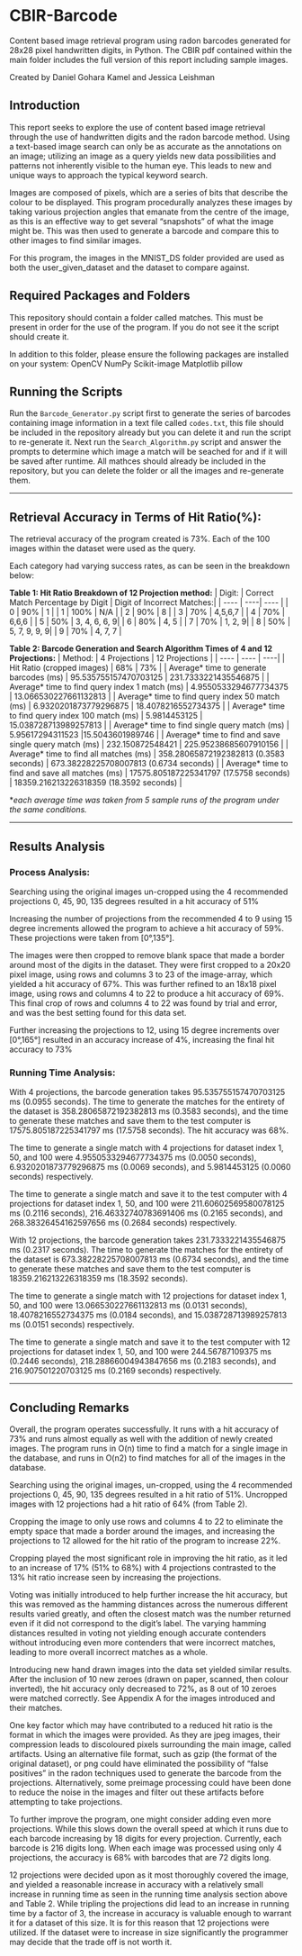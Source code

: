 # CBIR-Barcode

Content based image retrieval program using radon barcodes generated for 28x28 pixel handwritten digits, in Python.
The CBIR pdf contained within the main folder includes the full version of this report including sample images.

Created by Daniel Gohara Kamel and Jessica Leishman

## Introduction

This report seeks to explore the use of content based image retrieval through the use of handwritten digits and the radon barcode method. Using a text-based image search can only be as accurate as the annotations on an image; utilizing an image as a query yields new data possibilities and patterns not inherently visible to the human eye. This leads to new and unique ways to approach the typical keyword search.

Images are composed of pixels, which are a series of bits that describe the colour to be displayed. This program procedurally analyzes these images by taking various projection angles that emanate from the centre of the image, as this is an effective way to get several “snapshots” of what the image might be. This was then used to generate a barcode and compare this to other images to find similar images.

For this program, the images in the MNIST_DS folder provided are used as both the user_given_dataset and the dataset to compare against.

## Required Packages and Folders

This repository should contain a folder called matches. This must be present in order for the use of the program. If you do not see it the script should create it.

In addition to this folder, please ensure the following packages are installed on your system:
OpenCV
NumPy
Scikit-image
Matplotlib
pillow

## Running the Scripts

Run the `Barcode_Generator.py` script first to generate the series of barcodes containing image information in a text file called `codes.txt`, this file should be included in the repository already but you can delete it and run the script to re-generate it. Next run the `Search_Algorithm.py` script and answer the prompts to determine which image a match will be seached for and if it will be saved after runtime. All mathces should already be included in the repository, but you can delete the folder or all the images and re-generate them.

---

## Retrieval Accuracy in Terms of Hit Ratio(%):

The retrieval accuracy of the program created is 73%. Each of the 100 images within the dataset were used as the query.

Each category had varying success rates, as can be seen in the breakdown below:

**Table 1: Hit Ratio Breakdown of 12 Projection method:**
| Digit: | Correct Match Percentage by Digit | Digit of Incorrect Matches:|
| ---- | ----| ---- |
| 0 | 90% | 1 |
| 1 | 100% | N/A |
| 2 | 90% | 8 |
| 3 | 70% | 4,5,6,7 |
| 4 | 70% | 6,6,6 |
| 5 | 50% | 3, 4, 6, 6, 9|
| 6 | 80% | 4, 5 |
| 7 | 70% | 1, 2, 9|
| 8 | 50% | 5, 7, 9, 9, 9|
| 9 | 70% | 4, 7, 7 |

**Table 2: Barcode Generation and Search Algorithm Times of 4 and 12 Projections:**
| Method: | 4 Projections | 12 Projections |
| ---- | ---- | ----|
| Hit Ratio (cropped images) | 68% | 73% |
| Average* time to generate barcodes (ms) | 95.535755157470703125 | 231.7333221435546875 |
| Average* time to find query index 1 match (ms) | 4.9550533294677734375 | 13.066530227661132813 |
| Average* time to find query index 50 match (ms) | 6.9320201873779296875 | 18.4078216552734375 |
| Average* time to find query index 100 match (ms) | 5.9814453125 | 15.038728713989257813 |
| Average* time to find single query match (ms) | 5.95617294311523 |15.5043601989746 |
| Average* time to find and save single query match (ms) | 232.150872548421 | 225.95238685607910156 |
| Average* time to find all matches (ms) | 358.28065872192382813 (0.3583 seconds) | 673.38228225708007813 (0.6734 seconds) |
| Average* time to find and save all matches (ms) | 17575.805187225341797 (17.5758 seconds) | 18359.216213226318359 (18.3592 seconds) |

\*_each average time was taken from 5 sample runs of the program under the same conditions._

---

## Results Analysis

### Process Analysis:

Searching using the original images un-cropped using the 4 recommended projections 0, 45, 90, 135 degrees resulted in a hit accuracy of 51%

Increasing the number of projections from the recommended 4 to 9 using 15 degree increments allowed the program to achieve a hit accuracy of 59%. These projections were taken from [0°,135°].

The images were then cropped to remove blank space that made a border around most of the digits in the dataset. They were first cropped to a 20x20 pixel image, using rows and columns 3 to 23 of the image-array, which yielded a hit accuracy of 67%. This was further refined to an 18x18 pixel image, using rows and columns 4 to 22 to produce a hit accuracy of 69%. This final crop of rows and columns 4 to 22 was found by trial and error, and was the best setting found for this data set.

Further increasing the projections to 12, using 15 degree increments over [0°,165°] resulted in an accuracy increase of 4%, increasing the final hit accuracy to 73%

### Running Time Analysis:

With 4 projections, the barcode generation takes 95.535755157470703125 ms (0.0955 seconds). The time to generate the matches for the entirety of the dataset is 358.28065872192382813 ms (0.3583 seconds), and the time to generate these matches and save them to the test computer is 17575.805187225341797 ms (17.5758 seconds).
The hit accuracy was 68%.

The time to generate a single match with 4 projections for dataset index 1, 50, and 100 were 4.9550533294677734375 ms (0.0050 seconds), 6.9320201873779296875 ms (0.0069 seconds), and 5.9814453125 (0.0060 seconds) respectively.

The time to generate a single match and save it to the test computer with 4 projections for dataset index 1, 50, and 100 were 211.60602569580078125 ms (0.2116 seconds), 216.46332740783691406 ms (0.2165 seconds), and 268.38326454162597656 ms (0.2684 seconds) respectively.

With 12 projections, the barcode generation takes 231.7333221435546875 ms (0.2317 seconds). The time to generate the matches for the entirety of the dataset is 673.38228225708007813 ms (0.6734 seconds), and the time to generate these matches and save them to the test computer is 18359.216213226318359 ms (18.3592 seconds).

The time to generate a single match with 12 projections for dataset index 1, 50, and 100 were 13.066530227661132813 ms (0.0131 seconds), 18.4078216552734375 ms (0.0184 seconds), and 15.038728713989257813 ms (0.0151 seconds) respectively.

The time to generate a single match and save it to the test computer with 12 projections for dataset index 1, 50, and 100 were 244.56787109375 ms (0.2446 seconds), 218.28866004943847656 ms (0.2183 seconds), and 216.907501220703125 ms (0.2169 seconds) respectively.

---

## Concluding Remarks

Overall, the program operates successfully. It runs with a hit accuracy of 73% and runs almost equally as well with the addition of newly created images. The program runs in O(n) time to find a match for a single image in the database, and runs in O(n2) to find matches for all of the images in the database.

Searching using the original images, un-cropped, using the 4 recommended projections 0, 45, 90, 135 degrees resulted in a hit ratio of 51%. Uncropped images with 12 projections had a hit ratio of 64% (from Table 2).

Cropping the image to only use rows and columns 4 to 22 to eliminate the empty space that made a border around the images, and increasing the projections to 12 allowed for the hit ratio of the program to increase 22%.

Cropping played the most significant role in improving the hit ratio, as it led to an increase of 17% (51% to 68%) with 4 projections contrasted to the 13% hit ratio increase seen by increasing the projections.

Voting was initially introduced to help further increase the hit accuracy, but this was removed as the hamming distances across the numerous different results varied greatly, and often the closest match was the number returned even if it did not correspond to the digit’s label. The varying hamming distances resulted in voting not yielding enough accurate contenders without introducing even more contenders that were incorrect matches, leading to more overall incorrect matches as a whole.

Introducing new hand drawn images into the data set yielded similar results. After the inclusion of 10 new zeroes (drawn on paper, scanned, then colour inverted), the hit accuracy only decreased to 72%, as 8 out of 10 zeroes were matched correctly. See Appendix A for the images introduced and their matches.

One key factor which may have contributed to a reduced hit ratio is the format in which the images were provided. As they are jpeg images, their compression leads to discoloured pixels surrounding the main image, called artifacts. Using an alternative file format, such as gzip (the format of the original dataset), or png could have eliminated the possibility of “false positives” in the radon techniques used to generate the barcode from the projections. Alternatively, some preimage processing could have been done to reduce the noise in the images and filter out these artifacts before attempting to take projections.

To further improve the program, one might consider adding even more projections. While this slows down the overall speed at which it runs due to each barcode increasing by 18 digits for every projection. Currently, each barcode is 216 digits long. When each image was processed using only 4 projections, the accuracy is 68% with barcodes that are 72 digits long.

12 projections were decided upon as it most thoroughly covered the image, and yielded a reasonable increase in accuracy with a relatively small increase in running time as seen in the running time analysis section above and Table 2. While tripling the projections did lead to an increase in running time by a factor of 3, the increase in accuracy is valuable enough to warrant it for a dataset of this size. It is for this reason that 12 projections were utilized. If the dataset were to increase in size significantly the programmer may decide that the trade off is not worth it.
